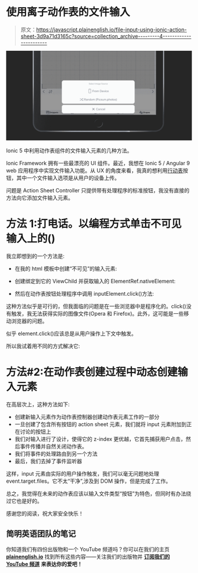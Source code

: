 # 使用离子动作表的文件输入

> 原文：<https://javascript.plainenglish.io/file-input-using-ionic-action-sheet-3d9a71d3165c?source=collection_archive---------4----------------------->

![](img/a4e1cfc0183e86070330094dff59e91f.png)

Ionic 5 中利用动作表组件的文件输入元素的几种方法。

Ionic Framework 拥有一些最漂亮的 UI 组件。最近，我想在 Ionic 5 / Angular 9 web 应用程序中实现文件输入功能。从 UX 的角度来看，我真的想利用[行动表](https://ionicframework.com/docs/api/action-sheet)按钮，其中一个文件输入选项是从用户的设备上传。

问题是 Action Sheet Controller 只提供带有处理程序的标准按钮，我没有直接的方法向它添加文件输入元素。

# 方法 1:打电话。以编程方式单击不可见输入上的()

我立即想到的一个方法是:

*   在我的 html 模板中创建“不可见”的输入元素:

*   创建绑定到它的 ViewChild 并获取输入的 ElementRef.nativeElement:
*   然后在动作表按钮处理程序中调用 inputElement.click()方法:

这种方法似乎是可行的，但我面临的问题是在一些浏览器中是程序化的。click()没有触发，我无法获得实际的图像文件(Opera 和 Firefox)。此外，这可能是一些移动浏览器的问题。

似乎 element.click()应该总是从用户操作上下文中触发。

所以我试着用不同的方式解决它:

# 方法#2:在动作表创建过程中动态创建输入元素

在高层次上，这种方法如下:

*   创建新输入元素作为动作表控制器创建动作表元素工作的一部分
*   一旦创建了包含所有按钮的 action sheet 元素，我们就将 input 元素附加到正在讨论的按钮上
*   我们对输入进行了设计，使得它的 z-index 更优越，它首先捕获用户点击，然后事件传播并自然关闭动作表。
*   我们将事件的处理路由到另一个方法
*   最后，我们去掉了事件监听器

这样，input 元素由实际的用户操作触发，我们可以毫无问题地处理 event.target.files。它不太“干净”,涉及到 DOM 操作，但是完成了工作。

总之，我觉得在未来的动作表应该以输入文件类型“按钮”为特色，但同时有办法绕过它也是好的。

感谢您的阅读，祝大家安全快乐！

## **简明英语团队的笔记**

你知道我们有四份出版物和一个 YouTube 频道吗？你可以在我们的主页 [**plainenglish.io**](https://plainenglish.io/) 找到所有这些内容——关注我们的出版物并 [**订阅我们的 YouTube 频道**](https://www.youtube.com/channel/UCtipWUghju290NWcn8jhyAw) **来表达你的爱吧！**